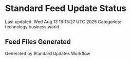 # Standard Feed Update Status
Last updated: Wed Aug 13 16:13:27 UTC 2025
Categories: technology,business,world

## Feed Files Generated

Generated by Standard Updates Workflow
